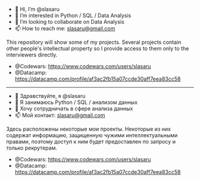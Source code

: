 - 👋 Hi, I’m @slasaru
- 👀 I’m interested in Python / SQL / Data Analysis
- 💞️ I’m looking to collaborate on Data Analysis
- 📫 How to reach me: slasaru@gmail.com

This repository will show some of my projects.
Several projects contain other people's intellectual property so I provide access to them only to the interviewers directly.

- @Codewars: https://www.codewars.com/users/slasaru
- @Datacamp: https://datacamp.com/profile/af3ac2fb15a07ccde30aff7eea83cc58

------------------

- 👋 Здравствуйте, я @slasaru
- 👀 Я занимаюсь Python / SQL / анализом данных
- 💞️ Хочу сотрудничать в сфере анализа данных
- 📫 Мой контакт: slasaru@gmail.com

Здесь расположены некоторые мои проекты.
Некоторые из них содержат информацию, защищенную чужими интеллектуальными правами, поэтому доступ к ним будет предоставлен по запросу и только рекрутерам.

- @Codewars: https://www.codewars.com/users/slasaru
- @Datacamp: https://datacamp.com/profile/af3ac2fb15a07ccde30aff7eea83cc58
